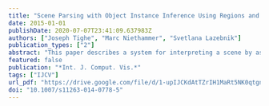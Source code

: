 ```yaml
---
title: "Scene Parsing with Object Instance Inference Using Regions and Per-exemplar Detectors"
date: 2015-01-01
publishDate: 2020-07-07T23:41:09.637983Z
authors: ["Joseph Tighe", "Marc Niethammer", "Svetlana Lazebnik"]
publication_types: ["2"]
abstract: "This paper describes a system for interpreting a scene by assigning a semantic label at every pixel and inferring the spatial extent of individual object instances together with their occlusion relationships. First we present a method for labeling each pixel aimed at achieving broad coverage across hundreds of object categories, many of them sparsely sampled. This method combines region-level features with per-exemplar sliding window detectors. Unlike traditional bounding box detectors, per-exemplar detectors perform well on classes with little training data and high intra-class variation, and they allow object masks to be transferred into the test image for pixel-level segmentation. Next, we use per-exemplar detections to generate a set of candidate object masks for a given test image. We then select a subset of objects that explain the image well and have valid overlap relationships and occlusion ordering. This is done by minimizing an integer quadratic program either using a greedy method or a standard solver. We alternate between using the object predictions to refine the pixel labels and using the pixel labels to improve the object predictions. The proposed system obtains promising results on two challenging subsets of the LabelMe dataset, the largest of which contains 45,676 images and 232 classes."
featured: false
publication: "*Int. J. Comput. Vis.*"
tags: ["IJCV"]
url_pdf: "https://drive.google.com/file/d/1-upIJCKdAtTZrIH1MaRt5NK0qtgnGqMq"
doi: "10.1007/s11263-014-0778-5"
---
```


